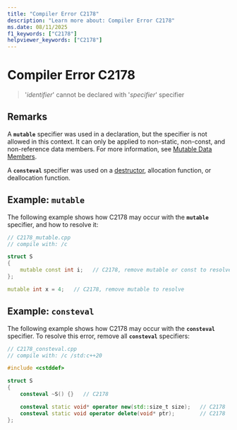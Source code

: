 ```yaml
---
title: "Compiler Error C2178"
description: "Learn more about: Compiler Error C2178"
ms.date: 08/11/2025
f1_keywords: ["C2178"]
helpviewer_keywords: ["C2178"]
---
```

# Compiler Error C2178

> '*identifier*' cannot be declared with '*specifier*' specifier

## Remarks

A **`mutable`** specifier was used in a declaration, but the specifier is not allowed in this context. It can only be applied to non-static, non-const, and non-reference data members. For more information, see [Mutable Data Members](../../cpp/mutable-data-members-cpp.md).

A **`consteval`** specifier was used on a [destructor](../../cpp/destructors-cpp.md), allocation function, or deallocation function.

## Example: `mutable`

The following example shows how C2178 may occur with the **`mutable`** specifier, and how to resolve it:

```cpp
// C2178_mutable.cpp
// compile with: /c

struct S
{
    mutable const int i;   // C2178, remove mutable or const to resolve
};

mutable int x = 4;   // C2178, remove mutable to resolve
```

## Example: `consteval`

The following example shows how C2178 may occur with the **`consteval`** specifier. To resolve this error, remove all **`consteval`** specifiers:

```cpp
// C2178_consteval.cpp
// compile with: /c /std:c++20

#include <cstddef>

struct S
{
    consteval ~S() {}   // C2178

    consteval static void* operator new(std::size_t size);   // C2178
    consteval static void operator delete(void* ptr);        // C2178
};
```
